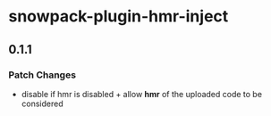 # snowpack-plugin-hmr-inject

## 0.1.1
### Patch Changes

- disable if hmr is disabled + allow **hmr** of the uploaded code to be considered
